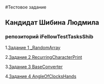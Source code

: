 #Тестовое задание
## Кандидат Шибина Людмила
### репозиторий iFellowTestTasksShib
1.[Задание 1 _RandomArray](https://github.com/Shibina88/iFellowTestTasksShib/blob/develop/src/main/java/com/github/shibina88/task1/ArrayRandom.java)

2.[Задание 2 RecurringCharacterPrint](https://github.com/Shibina88/iFellowTestTasksShib/blob/develop/src/main/java/com/github/shibina88/task2/PrintDoublonSymbole.java)

3.[Задание 3 BaseConverter](https://github.com/Shibina88/iFellowTestTasksShib/blob/develop/src/main/java/com/github/shibina88/task3/BaseConverter.java)

4.[Задание 4 AngleOfClocksHands](https://github.com/Shibina88/iFellowTestTasksShib/blob/develop/src/main/java/com/github/shibina88/task4/AngleOfClocksHands.java)
